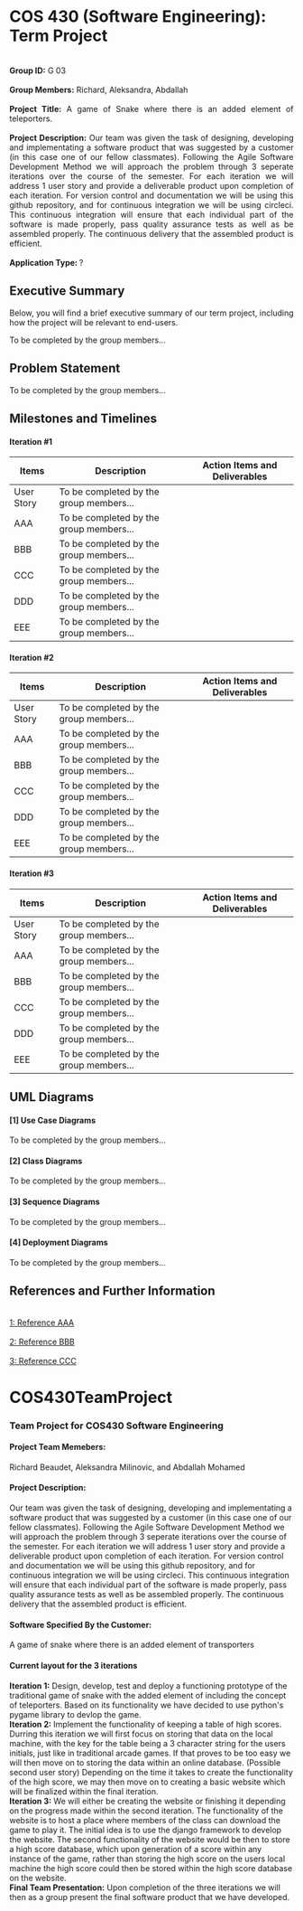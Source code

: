 # COS 430 (Software Engineering): Term Project

<p align="justify">
  <br> <strong>Group ID:</strong> G 03</br>
  <br> <strong>Group Members:</strong> Richard, Aleksandra, Abdallah</br>
  <br> <strong>Project Title:</strong> A game of Snake where there is an added element of teleporters.</br>
  <br> <strong>Project Description:</strong> Our team was given the task of designing, developing and implementating a software product that was suggested by a customer (in this case one of our fellow classmates). Following the Agile Software Development Method we will approach the problem through 3 seperate iterations over the course of the semester. For each iteration we will address 1 user story and provide a deliverable product upon completion of each iteration. For version control and documentation we will be using this github repository, and for continuous integration we will be using circleci. This continuous integration will ensure that each individual part of the software is made properly, pass quality assurance tests as well as be assembled properly. The continuous delivery that the assembled product is efficient.</br>
  <br> <strong>Application Type: </strong> ?</br>
 </p>

## Executive Summary

<p align="justify">
Below, you will find a brief executive summary of our term project, including how the project will be relevant to end-users.
</p>
<p align="justify">
To be completed by the group members...
</p>

## Problem Statement

<p align="justify">
To be completed by the group members...
</p>


## Milestones and Timelines

#### Iteration #1
| Items        | Description              | Action Items and Deliverables                                                             |
|--------------|--------------------------|-------------------------------------------------------------------------------------------|
|  User Story  | To be completed by the group members...                                                                              |
|    AAA       | To be completed by the group members...                                                                              |
|    BBB       | To be completed by the group members...                                                                              |
|    CCC       | To be completed by the group members...                                                                              |
|    DDD       | To be completed by the group members...                                                                              |
|    EEE       | To be completed by the group members...                                                                              |


#### Iteration #2
| Items        | Description              | Action Items and Deliverables                                                             |
|--------------|--------------------------|-------------------------------------------------------------------------------------------|
|  User Story  | To be completed by the group members...                                                                              |
|    AAA       | To be completed by the group members...                                                                              |
|    BBB       | To be completed by the group members...                                                                              |
|    CCC       | To be completed by the group members...                                                                              |
|    DDD       | To be completed by the group members...                                                                              |
|    EEE       | To be completed by the group members...                                                                              |



#### Iteration #3
| Items        | Description              | Action Items and Deliverables                                                             |
|--------------|--------------------------|-------------------------------------------------------------------------------------------|
|  User Story  | To be completed by the group members...                                                                              |
|    AAA       | To be completed by the group members...                                                                              |
|    BBB       | To be completed by the group members...                                                                              |
|    CCC       | To be completed by the group members...                                                                              |
|    DDD       | To be completed by the group members...                                                                              |
|    EEE       | To be completed by the group members...                                                                              |


## UML Diagrams 
#### [1] Use Case Diagrams
<p align="justify">
To be completed by the group members...
</p>

#### [2] Class Diagrams
<p align="justify">
To be completed by the group members...
</p>

#### [3] Sequence Diagrams 
<p align="justify">
To be completed by the group members...
</p>

#### [4] Deployment Diagrams 
<p align="justify">
To be completed by the group members...
</p>


## References and Further Information 

<br>[1: Reference AAA](https://usm.maine.edu/)</br>
<br>[2: Reference BBB](https://usm.maine.edu/)</br>
<br>[3: Reference CCC](https://usm.maine.edu/)</br>






















# COS430TeamProject
### Team Project for COS430 Software Engineering
#### **Project Team Memebers:**
Richard Beaudet, Aleksandra Milinovic, and Abdallah Mohamed
#### Project Description:
Our team was given the task of designing, developing and implementating a software product that was suggested by a customer (in this case one of 
our fellow classmates). Following the Agile Software Development Method we will approach the problem through 3 seperate iterations over
the course of the semester. For each iteration we will address 1 user story and provide a deliverable product upon completion of each
iteration. For version control and documentation we will be using this github repository, and for continuous integration we will be using 
circleci. This continuous integration will ensure that each individual part of the software is made properly, pass quality assurance tests as 
well as be assembled properly. The continuous delivery that the assembled product is efficient.
#### Software Specified By the Customer:
A game of snake where there is an added element of transporters
#### Current layout for the 3 iterations
**Iteration 1:**
Design, develop, test and deploy a functioning prototype of the traditional game of snake with the added element of including the concept of teleporters.
Based on its functionality we have decided to use python's pygame library to devlop the game.<br>
**Iteration 2:**
Implement the functionality of keeping a table of high scores. Durring this iteration we will first focus on storing that data
on the local machine, with the key for the table being a 3 character string for the users initials, just like in traditional arcade games.
If that proves to be too easy we will then move on to storing the data within an online database.
(Possible second user story) Depending on the time it takes to create the functionality of the high score, we may then move on to creating
a basic website which will be finalized within the final iteration.<br>
**Iteration 3:**
We will either be creating the website or finishing it depending on the progress made within the second iteration. The functionality of the website
is to host a place where members of the class can download the game to play it. The initial idea is to use the django framework to develop the website. 
The second functionality of the website would be then to store a high score database, which upon generation of a score within any instance of the game, 
rather than storing the high score on the users local machine the high score could then be stored within the high score database on the website.<br>
**Final Team Presentation:**
Upon completion of the three iterations we will then as a group present the final software product that we have developed.
